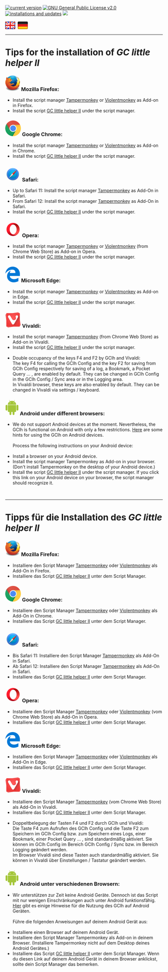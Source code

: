 <a href="//"><img src="https://img.shields.io/badge/dynamic/xml?url=https://raw.githubusercontent.com/2Abendsegler/GClh/master/last_version.txt&label=version&color=informational&query=/" title="current version"></a>
<a href="//"><img src="https://img.shields.io/github/license/2Abendsegler/GClh?color=informational" title="GNU General Public License v2.0"></a>
<a href="//"><img src="https://img.shields.io/badge/dynamic/xml?url=http://c.andyhoppe.com/1676270686?output=text&label=installations&color=success&query=/" title="installations and updates"></a>
<a href="//"><img src="https://hits.seeyoufarm.com/api/count/incr/badge.svg?url=https://github.com/2Abendsegler/GClh/master/docu/tips_installation.md&count_bg=%2349c91b&title_bg=%23555555&icon=&title=visitors&edge_flat=false"/></a><br>
<br>
<a href="#en" title=""><img src="../images/flag_en.png"></a> &nbsp;<a href="#de" title=""><img src="../images/flag_de.png"></a>

---
# Tips for the installation of *GC little helper II* <a id="en"></a>

### <a href="//" id="firefox_en"><img src="../images/mozilla_firefox_logo_small.png" title="Mozilla Firefox" alt="Mozilla Firefox"></a> Mozilla Firefox:<br>
* Install the script manager [Tampermonkey](https://addons.mozilla.org/en-US/firefox/addon/tampermonkey/) or [Violentmonkey](https://addons.mozilla.org/firefox/addon/violentmonkey/) as Add-on in Firefox.<br> 
* Install the script [GC little helper II](https://github.com/2Abendsegler/GClh/raw/master/gc_little_helper_II.user.js) under the script manager.<br>

### <a href="//" id="chrome_de"><img src="../images/google_chrome_logo_small.png" title="Google Chrome" alt="Google Chrome"></a> Google Chrome:
* Install the script manager [Tampermonkey](https://chrome.google.com/webstore/detail/tampermonkey/dhdgffkkebhmkfjojejmpbldmpobfkfo) or [Violentmonkey](https://chrome.google.com/webstore/detail/violent-monkey/jinjaccalgkegednnccohejagnlnfdag) as Add-on in Chrome.<br>
* Install the script [GC little helper II](https://github.com/2Abendsegler/GClh/raw/master/gc_little_helper_II.user.js) under the script manager.<br>

### <a href="//" id="safari_de"><img src="../images/safari_logo_small.png" title="Safari" alt="Safari"></a> Safari:
* Up to Safari 11: Install the script manager [Tampermonkey](https://safari.tampermonkey.net/tampermonkey.safariextz) as Add-On in Safari.<br>
* From Safari 12: Install the script manager [Tampermonkey](https://apps.apple.com/app/apple-store/id1482490089?pt=117945903&ct=tm.net&mt=8) as Add-On in Safari.<br>
* Install the script [GC little helper II](https://github.com/2Abendsegler/GClh/raw/master/gc_little_helper_II.user.js) under the script manager.<br>

### <a href="//" id="opera_de"><img src="../images/opera_logo_small.png" title="Opera" alt="Opera"></a> Opera:
* Install the script manager [Tampermonkey](https://addons.opera.com/en/extensions/details/tampermonkey-beta) or [Violentmonkey](https://chrome.google.com/webstore/detail/violent-monkey/jinjaccalgkegednnccohejagnlnfdag) (from Chrome Web Store) as Add-on in Opera.<br>
* Install the script [GC little helper II](https://github.com/2Abendsegler/GClh/raw/master/gc_little_helper_II.user.js) under the script manager.<br>

### <a href="//" id="edge_de"><img src="../images/microsoft_edge_logo_small.png" title="Microsoft Edge" alt="Microsoft Edge"></a> Microsoft Edge:
* Install the script manager [Tampermonkey](https://www.microsoft.com/en-us/store/p/tampermonkey/9nblggh5162s) or [Violentmonkey](https://microsoftedge.microsoft.com/addons/detail/eeagobfjdenkkddmbclomhiblgggliao) as Add-on in Edge.<br>
* Install the script [GC little helper II](https://github.com/2Abendsegler/GClh/raw/master/gc_little_helper_II.user.js) under the script manager.<br>

### <a href="//" id="vivaldi_de"><img src="../images/vivaldi_logo_small.png" title="Vivaldi" alt="Vivaldi"></a> Vivaldi:
* Install the script manager [Tampermonkey](https://chrome.google.com/webstore/detail/tampermonkey/dhdgffkkebhmkfjojejmpbldmpobfkfo) (from Chrome Web Store) as Add-on in Vivaldi.<br>
* Install the script [GC little helper II](https://github.com/2Abendsegler/GClh/raw/master/gc_little_helper_II.user.js) under the script manager.<br><br>
* Double occupancy of the keys F4 and F2 by GClh and Vivaldi:<br>
The key F4 for calling the GClh Config and the key F2 for saving from GClh Config respectively for saving of a log, a Bookmark, a Pocket Query ... , are enabled by default. They can be changed in GClh Config in the GClh Config / Sync area or in the Logging area.<br>
In Vivaldi browser, these keys are also enabled by default. They can be changed in Vivaldi via settings / keyboard.<br>

### <a href="//" id="android_en"></a><a href="//" id="android_firefox_en"><img src="../images/android_logo_small.png" title="Android" alt="Android"></a> Android under different browsers:
* We do not support Android devices at the moment. Nevertheless, the GClh is functional on Android with only a few restrictions. <a href="../docu/faq.md#4-en" title="Link to 'FAQ 4. Hints for using on Android devices.'">Here</a> are some hints for using the GClh on Android devices.<br><br>
Process the following instructions on your Android device:<br><br>
* Install a browser on your Android device.<br>
* Install the script manager Tampermonkey as Add-on in your browser. (Don't install Tampermonkey on the desktop of your Android device.)<br>
* Install the script [GC little helper II](https://github.com/2Abendsegler/GClh/raw/master/gc_little_helper_II.user.js) under the script manager. If you click this link on your Android device on your browser, the script manager should recognize it.<br>
<br>

---
# Tipps für die Installation des *GC little helper II* <a id="de"></a>

### <a href="//" id="firefox_de"><img src="../images/mozilla_firefox_logo_small.png" title="Mozilla Firefox" alt="Mozilla Firefox"></a> Mozilla Firefox:
* Installiere den Script Manager [Tampermonkey](https://addons.mozilla.org/de/firefox/addon/tampermonkey/) oder [Violentmonkey](https://addons.mozilla.org/firefox/addon/violentmonkey/) als Add-On in Firefox.<br>
* Installiere das Script [GC little helper II](https://github.com/2Abendsegler/GClh/raw/master/gc_little_helper_II.user.js) unter dem Script Manager.<br>

### <a href="//" id="chrome_de"><img src="../images/google_chrome_logo_small.png" title="Google Chrome" alt="Google Chrome"></a> Google Chrome:
* Installiere den Script Manager [Tampermonkey](https://chrome.google.com/webstore/detail/tampermonkey/dhdgffkkebhmkfjojejmpbldmpobfkfo) oder [Violentmonkey](https://chrome.google.com/webstore/detail/violent-monkey/jinjaccalgkegednnccohejagnlnfdag) als Add-On in Chrome.<br>
* Installiere das Script [GC little helper II](https://github.com/2Abendsegler/GClh/raw/master/gc_little_helper_II.user.js) unter dem Script Manager.<br>

### <a href="//" id="safari_de"><img src="../images/safari_logo_small.png" title="Safari" alt="Safari"></a> Safari:
* Bis Safari 11: Installiere den Script Manager [Tampermonkey](https://safari.tampermonkey.net/tampermonkey.safariextz) als Add-On in Safari.<br>
* Ab Safari 12: Installiere den Script Manager [Tampermonkey](https://apps.apple.com/app/apple-store/id1482490089?pt=117945903&ct=tm.net&mt=8) als Add-On in Safari.<br>
* Installiere das Script [GC little helper II](https://github.com/2Abendsegler/GClh/raw/master/gc_little_helper_II.user.js) unter dem Script Manager.<br>

### <a href="//" id="opera_de"><img src="../images/opera_logo_small.png" title="Opera" alt="Opera"></a> Opera:
* Installiere den Script Manager [Tampermonkey](https://addons.opera.com/de/extensions/details/tampermonkey-beta) oder [Violentmonkey](https://chrome.google.com/webstore/detail/violent-monkey/jinjaccalgkegednnccohejagnlnfdag) (vom Chrome Web Store) als Add-On in Opera.<br>
* Installiere das Script [GC little helper II](https://github.com/2Abendsegler/GClh/raw/master/gc_little_helper_II.user.js) unter dem Script Manager.<br>

### <a href="//" id="edge_de"><img src="../images/microsoft_edge_logo_small.png" title="Microsoft Edge" alt="Microsoft Edge"></a> Microsoft Edge:
* Installiere den Script Manager [Tampermonkey](https://www.microsoft.com/en-us/store/p/tampermonkey/9nblggh5162s) oder [Violentmonkey](https://microsoftedge.microsoft.com/addons/detail/eeagobfjdenkkddmbclomhiblgggliao) als Add-On in Edge.<br>
* Installiere das Script [GC little helper II](https://github.com/2Abendsegler/GClh/raw/master/gc_little_helper_II.user.js) unter dem Script Manager.<br>

### <a href="//" id="vivaldi_de"><img src="../images/vivaldi_logo_small.png" title="Vivaldi" alt="Vivaldi"></a> Vivaldi:
* Installiere den Script Manager [Tampermonkey](https://chrome.google.com/webstore/detail/tampermonkey/dhdgffkkebhmkfjojejmpbldmpobfkfo) (vom Chrome Web Store) als Add-On in Vivaldi.<br>
* Installiere das Script [GC little helper II](https://github.com/2Abendsegler/GClh/raw/master/gc_little_helper_II.user.js) unter dem Script Manager.<br><br>
* Doppeltbelegung der Tasten F4 und F2 durch GClh und Vivaldi:<br>
Die Taste F4 zum Aufrufen des GClh Config und die Taste F2 zum Speichern im GClh Config bzw. zum Speichern eines Logs, einer Bookmark, einer Pocket Query ... , sind standardmäßig aktiviert. Sie können im GClh Config im Bereich GClh Config / Sync bzw. im Bereich Logging geändert werden. <br>
Im Browser Vivaldi sind diese Tasten auch standardmäßig aktiviert. Sie können in Vivaldi über Einstellungen / Tastatur geändert werden.<br>

### <a href="//" id="android_de"></a><a href="//" id="android_firefox_de"><img src="../images/android_logo_small.png" title="Android" alt="Android"></a> Android unter verschiedenen Browsern:
* Wir unterstützen zur Zeit keine Android Geräte. Dennoch ist das Script mit nur wenigen Einschränkungen auch unter Android funktionsfähig. <a href="../docu/faq.md#4-de" title="Link to 'FAQ 4. Hinweise für die Nutzung auf Android Geräten.'">Hier</a> gibt es einige Hinweise für die Nutzung des GClh auf Android Geräten.<br><br>
Führe die folgenden Anweisungen auf deinem Android Gerät aus:<br><br>
* Installiere einen Browser auf deinem Android Gerät.<br>
* Installiere den Script Manager Tampermonkey als Add-on in deinem Browser. (Installiere Tampermonkey nicht auf dem Desktop deines Android Gerätes.)<br>
* Installiere das Script [GC little helper II](https://github.com/2Abendsegler/GClh/raw/master/gc_little_helper_II.user.js) unter dem Script Manager. Wenn du diesen Link auf deinem Android Gerät in deinem Browser anklickst, sollte dein Script Manager das bemerken.<br>
<br>

